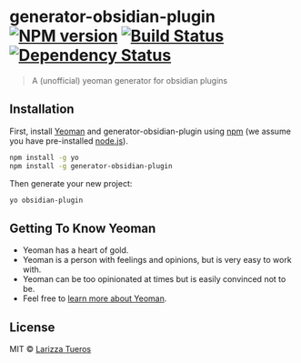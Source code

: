 # generator-obsidian-plugin [![NPM version][npm-image]][npm-url] [![Build Status][travis-image]][travis-url] [![Dependency Status][daviddm-image]][daviddm-url]
> A (unofficial) yeoman generator for obsidian plugins

## Installation

First, install [Yeoman](http://yeoman.io) and generator-obsidian-plugin using [npm](https://www.npmjs.com/) (we assume you have pre-installed [node.js](https://nodejs.org/)).

```bash
npm install -g yo
npm install -g generator-obsidian-plugin
```

Then generate your new project:

```bash
yo obsidian-plugin
```

## Getting To Know Yeoman

 * Yeoman has a heart of gold.
 * Yeoman is a person with feelings and opinions, but is very easy to work with.
 * Yeoman can be too opinionated at times but is easily convinced not to be.
 * Feel free to [learn more about Yeoman](http://yeoman.io/).

## License

MIT © [Larizza Tueros](https://larizzatg.github.io/)


[npm-image]: https://badge.fury.io/js/generator-obsidian-plugin.svg
[npm-url]: https://npmjs.org/package/generator-obsidian-plugin
[travis-image]: https://travis-ci.com/larizzatg/generator-obsidian-plugin.svg?branch=master
[travis-url]: https://travis-ci.com/larizzatg/generator-obsidian-plugin
[daviddm-image]: https://david-dm.org/larizzatg/generator-obsidian-plugin.svg?theme=shields.io
[daviddm-url]: https://david-dm.org/larizzatg/generator-obsidian-plugin
